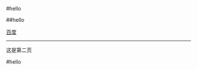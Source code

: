 #hello

##hello

[百度][id]



---

这是第二页

#hello



































[id]:www.baidu.com "跳转搜索引擎"

